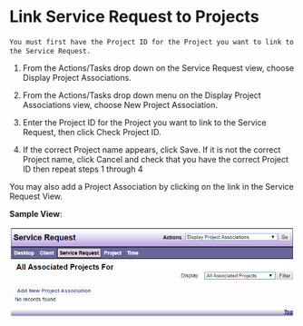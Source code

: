 # Link Service Request to Projects

```admonish note
You must first have the Project ID for the Project you want to link to the Service Request.
```

1. From the Actions/Tasks drop down on the Service Request view, choose Display Project Associations. 

2. From the Actions/Tasks drop down menu on the Display Project Associations view, choose New Project Association. 

3. Enter the Project ID for the Project you want to link to the Service Request, then click Check Project ID. 

4. If the correct Project name appears, click Save. If it is not the correct Project name, click Cancel and check that you have the correct Project ID then repeat steps 1 through 4

You may also add a Project Association by clicking on the link in the Service Request View.

**Sample View**:

![Link project](images/link-project.png)